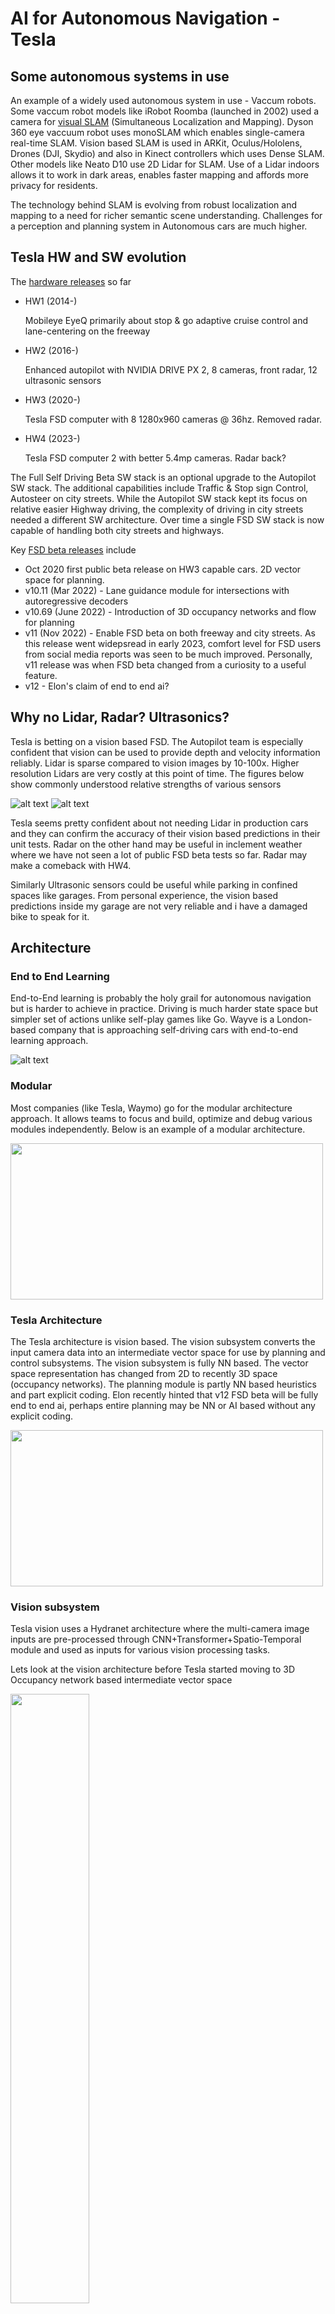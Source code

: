 # AI for Autonomous Navigation - Tesla

## Some autonomous systems in use
An example of a widely used autonomous system in use - Vaccum robots. Some vaccum robot models like iRobot Roomba (launched in 2002) used a camera for [visual SLAM](https://www.technologyreview.com/2015/09/16/247936/the-roomba-now-sees-and-maps-a-home/) (Simultaneous Localization and Mapping). Dyson 360 eye vaccuum robot uses monoSLAM which enables single-camera real-time SLAM. Vision based SLAM is used in ARKit, Oculus/Hololens, Drones (DJI, Skydio) and also in Kinect controllers which uses Dense SLAM.
Other models like Neato D10 use 2D Lidar for SLAM. Use of a Lidar indoors allows it to work in dark areas, enables faster mapping and affords more privacy for residents. 

The technology behind SLAM is evolving from robust localization and mapping to a need for richer semantic scene understanding. Challenges for a perception and planning system in Autonomous cars are much higher.

## Tesla HW and SW evolution
The [hardware releases](https://en.wikipedia.org/wiki/Tesla_Autopilot#Hardware) so far
* HW1 (2014-)

   Mobileye EyeQ primarily about stop & go adaptive cruise control and lane-centering on the freeway
* HW2 (2016-)

   Enhanced autopilot with NVIDIA DRIVE PX 2, 8 cameras, front radar, 12 ultrasonic sensors
* HW3 (2020-)

   Tesla FSD computer with 8 1280x960 cameras @ 36hz. Removed radar.
* HW4 (2023-)

   Tesla FSD computer 2 with better 5.4mp cameras. Radar back?

The Full Self Driving Beta SW stack is an optional upgrade to the Autopilot SW stack. The additional capabilities include Traffic & Stop sign Control, Autosteer on city streets. While the Autopilot SW stack kept its focus on relative easier Highway driving, the complexity of driving in city streets needed a different SW architecture. Over time a single FSD SW stack is now capable of handling both city streets and highways.

Key [FSD beta releases](https://www.notateslaapp.com/fsd-beta/) include
* Oct 2020 first public beta release on HW3 capable cars. 2D vector space for planning.
* v10.11 (Mar 2022) - Lane guidance module for intersections with autoregressive decoders 
* v10.69 (June 2022) - Introduction of 3D occupancy networks and flow for planning
* v11 (Nov 2022) - Enable FSD beta on both freeway and city streets. As this release went widepsread in early 2023, comfort level for FSD users from social media reports was seen to be much improved. Personally, v11 release was when FSD beta changed from a curiosity to a useful feature.
* v12 - Elon's claim of end to end ai?


## Why no Lidar, Radar? Ultrasonics?
Tesla is betting on a vision based FSD. The Autopilot team is especially confident that vision can be used to provide depth and velocity information reliably.
Lidar is sparse compared to vision images by 10-100x. Higher resolution Lidars are very costly at this point of time.
The figures below show commonly understood relative strengths of various sensors

![alt text](https://github.com/harishbalasub/harishbalasub.github.io/blob/master/docs/assets/img/Tesla-sensor1.png)
![alt text](https://github.com/harishbalasub/harishbalasub.github.io/blob/master/docs/assets/img/Tesla-sensor2.png)

Tesla seems pretty confident about not needing Lidar in production cars and they can confirm the accuracy of their vision based predictions in their unit tests. Radar on the other hand may be useful in inclement weather where we have not seen a lot of public FSD beta tests so far. Radar may make a comeback with HW4.

Similarly Ultrasonic sensors could be useful while parking in confined spaces like garages. From personal experience, the vision based predictions inside my garage are not very reliable and i have a damaged bike to speak for it.


## Architecture
### End to End Learning
End-to-End learning is probably the holy grail for autonomous navigation but is harder to achieve in practice. Driving is much harder state space but simpler set of actions unlike self-play games like Go. Wayve is a London-based company that is approaching self-driving cars with end-to-end learning approach.

![alt text](https://github.com/harishbalasub/harishbalasub.github.io/blob/master/docs/assets/img/Tesla-e2e-learning.png)
### Modular
Most companies (like Tesla, Waymo) go for the modular architecture approach. It allows teams to focus and build, optimize and debug various modules independently. Below is an example of a modular architecture.

<img src="https://github.com/harishbalasub/harishbalasub.github.io/blob/master/docs/assets/img/Tesla-modular.png" width="500" height="250">

### Tesla Architecture
The Tesla architecture is vision based. The vision subsystem converts the input camera data into an intermediate vector space for use by planning and control subsystems.
The vision subsystem is fully NN based. The vector space representation has changed from 2D to recently 3D space (occupancy networks). The planning module is partly NN based heuristics and part explicit coding. Elon recently hinted that v12 FSD beta will be fully end to end ai, perhaps entire planning may be NN or AI based without any explicit coding.



<img src="https://github.com/harishbalasub/harishbalasub.github.io/blob/master/docs/assets/img/Tesla-fsd-arch.png" width="500" height="250">

### Vision subsystem
Tesla vision uses a Hydranet architecture where the multi-camera image inputs are pre-processed through CNN+Transformer+Spatio-Temporal module and used as inputs for various vision processing tasks.

Lets look at the vision architecture before Tesla started moving to 3D Occupancy network based intermediate vector space

<img src="https://github.com/harishbalasub/harishbalasub.github.io/blob/master/docs/assets/img/Tesla-fsd-arch-vision-2D.png" width="50%" height="50%">

#### Why video module?
Single frame processing is not sufficient to recall temporary occlusions and traffic signs, detect velocity/flow. This requires processing of a sequence of frames (in order of seconds) with a spatial and temporal feature queue. For efficient processing, a small region around the ego car is used and a spatial RNN is run over each block in the region. 

<img src="https://github.com/harishbalasub/harishbalasub.github.io/blob/master/docs/assets/img/Tesla-fsd-arch-vision-video-2D.png" width="400" height="400">

#### Moving to Occupancy Networks
Moving from 2D vector space to 3D Occupancy network provides some advantages

<img src="https://github.com/harishbalasub/harishbalasub.github.io/blob/master/docs/assets/img/Tesla-fsd-arch-2Dvs3D-1.png" >
<img src="https://github.com/harishbalasub/harishbalasub.github.io/blob/master/docs/assets/img/Tesla-fsd-arch-2Dvs3D-2.png" >
<img src="https://github.com/harishbalasub/harishbalasub.github.io/blob/master/docs/assets/img/Tesla-fsd-arch-2Dvs3D-3.png" >

The updated architecture for generating 3D occupancy network and flow is shown below
<img src="https://github.com/harishbalasub/harishbalasub.github.io/blob/master/docs/assets/img/Tesla-fsd-arch-vision-3D.png" >

#### Validation of depth and velocity from vision
The depth and velocity information output vision based multi-camera fusion and video module (blue) has been found to be similar in performance to radar output (green) as shown in the figure below. The single camera based predictions are provided to illustrate the utility of the multi-camera fusion model.

<img src="https://github.com/harishbalasub/harishbalasub.github.io/blob/master/docs/assets/img/Tesla-fsd-arch-vision-vs-radar.png" >

### Planning subsystem
#### Lane guidance module
Detecting lane trajectories in unmarked areas especially intersections is a challenge and doing it in image space is not efficient. Tesla FSD uses autoregressive decoders (decoder stage of a Transfomer) to predict all the lane trajectory options from a given start point along with the spline coefficients.

<img src="https://github.com/harishbalasub/harishbalasub.github.io/blob/master/docs/assets/img/Tesla-fsd-arch-lane-guidance.png" >

<img src="https://github.com/harishbalasub/harishbalasub.github.io/blob/master/docs/assets/img/Tesla-fsd-arch-lane-language-2.png" >


### Control subsystem
Cars like GM use model predictive control (MPC) for various applications like adaptive cruise control, lane-keeping, lane following etc. MPC is useful to match predicted trajectory with actual trajectory.


## Training and Simulation
### Need for end to end simulation
Before every firmware update, demonstrating vehicle safety over several million miles of various driving scenarios can be desired. Modular testing of individual modules not sufficient. Use of graphics engines to create synthetic driving environments does not recreate realistic real-world situations.
To recreate real-world situations closer to reality, a more augmented reality simulation is required. The concept of Neural Radial Fields (Nerf) allows recreating 3D scene from set of 2D images captured during a test drive. This allows creating sensor data which can be trained to recreate photo-realistic camera images.

<img src="https://github.com/harishbalasub/harishbalasub.github.io/blob/master/docs/assets/img/Tesla-e2e-neural-sim.png" >
<img src="https://github.com/harishbalasub/harishbalasub.github.io/blob/master/docs/assets/img/Tesla-e2e-nerfs.png" >

End to End simulation enables
* Scene reconstruction (pick a problematic intersection in a city, add in weather conditions etc)
* Object reconstruction & retrieval (add/remove vehicles, pedestrians etc)
* Traffic modelling
* Sensor simulation
* Adversarial scenario generation

## Risks and Challenges
Videos

## References
